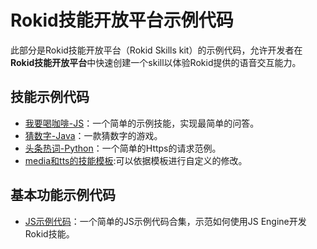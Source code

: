 # Rokid技能开放平台示例代码
此部分是Rokid技能开放平台（Rokid Skills kit）的示例代码，允许开发者在**Rokid技能开放平台**中快速创建一个skill以体验Rokid提供的语音交互能力。

## 技能示例代码

- [我要喝咖啡-JS](https://github.com/Rokid/rokid-skill-sample/tree/master/rokid-skill-sample-js-tastecoffee)：一个简单的示例技能，实现最简单的问答。
- [猜数字-Java](https://github.com/Rokid/rokid-skill-sample/tree/master/rokid-skill-sample-java-guessnumber)：一款猜数字的游戏。
- [头条热词-Python](https://github.com/Rokid/rokid-skill-sample/tree/master/rokid-skill-sample-python-toutiao)：一个简单的Https的请求范例。
- [media和tts的技能模板](https://github.com/lukeup/rokid-skill-template):可以依据模板进行自定义的修改。

## 基本功能示例代码

- [JS示例代码](https://github.com/Rokid/rokid-skill-sample/tree/master/rokid-skill-sample-js-tutorial)：一个简单的JS示例代码合集，示范如何使用JS Engine开发Rokid技能。


